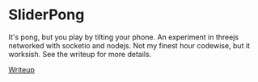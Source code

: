 # SliderPong

It's pong, but you play by tilting your phone. An experiment in threejs networked with socketio and nodejs. Not my finest hour codewise, but it worksish. See the writeup for more details.

[Writeup](https://halmic.notion.site/59fb48438a0a469e8129fc454de69058?v=493e2f2d171841159a7c8b66a38a5659)